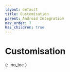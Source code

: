 ```yaml
---
layout: default
title: Customisation
parent: Android Integration
nav_order: 7
has_children: true
---
```


# Customisation
{: .no_toc }
